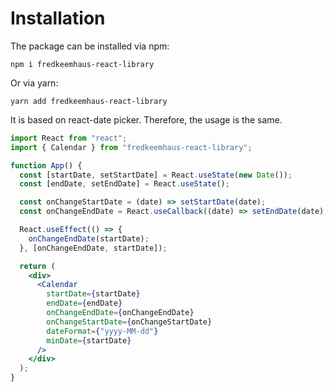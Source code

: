 # Installation

The package can be installed via npm:

```
npm i fredkeemhaus-react-library
```

Or via yarn:

```
yarn add fredkeemhaus-react-library
```

It is based on react-date picker. Therefore, the usage is the same.

```jsx
import React from "react";
import { Calendar } from "fredkeemhaus-react-library";

function App() {
  const [startDate, setStartDate] = React.useState(new Date());
  const [endDate, setEndDate] = React.useState();

  const onChangeStartDate = (date) => setStartDate(date);
  const onChangeEndDate = React.useCallback((date) => setEndDate(date), []);

  React.useEffect(() => {
    onChangeEndDate(startDate);
  }, [onChangeEndDate, startDate]);

  return (
    <div>
      <Calendar
        startDate={startDate}
        endDate={endDate}
        onChangeEndDate={onChangeEndDate}
        onChangeStartDate={onChangeStartDate}
        dateFormat={"yyyy-MM-dd"}
        minDate={startDate}
      />
    </div>
  );
}
```

